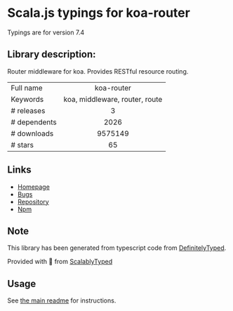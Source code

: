 
# Scala.js typings for koa-router

Typings are for version 7.4

## Library description:
Router middleware for koa. Provides RESTful resource routing.

|                    |                 |
| ------------------ | :-------------: |
| Full name          | koa-router |
| Keywords           | koa, middleware, router, route |
| # releases         | 3 |
| # dependents       | 2026 |
| # downloads        | 9575149 |
| # stars            | 65 |

## Links
- [Homepage](https://github.com/alexmingoia/koa-router#readme)
- [Bugs](https://github.com/alexmingoia/koa-router/issues)
- [Repository](https://github.com/alexmingoia/koa-router)
- [Npm](https://www.npmjs.com/package/koa-router)
    


## Note
This library has been generated from typescript code from [DefinitelyTyped](https://definitelytyped.org).

Provided with :purple_heart: from [ScalablyTyped](https://github.com/oyvindberg/ScalablyTyped)

## Usage
See [the main readme](../../readme.md) for instructions.


